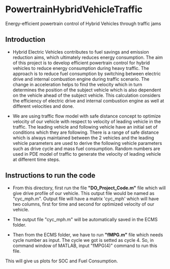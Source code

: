 # PowertrainHybridVehicleTraffic
Energy-efficient powertrain control of Hybrid Vehicles through traffic jams

## Introduction

- Hybrid Electric Vehicles contributes to fuel savings and emission reduction aims, which ultimately reduces energy consumption. The aim of this project is to develop efficient powertrain control for hybrid vehicles to reduce energy consumption during heavy traffic. The approach is to reduce fuel consumption by switching between electric drive and internal combustion engine during traffic scenario. The change in acceleration helps to find the velocity which in turn determines the position of the subject vehicle which is also dependent on the vehicle ahead of the subject vehicle. This calculation considers the efficiency of electric drive and internal combustion engine as well at different velocities and done.

- We are using traffic flow model with safe distance concept to optimize velocity of our vehicle with respect to velocity of leading vehicle in the traffic. The leading vehicle and following vehicle have an initial set of conditions which they are following. There is a range of safe distance which is always maintained between the 2 vehicles and the leading vehicle parameters are used to derive the following vehicle parameters such as drive cycle and mass fuel consumption. Random numbers are used in PDE model of traffic to generate the velocity of leading vehicle at different time steps.

## Instructions to run the code
- From this directory, first run the file **"DO_Project_Code.m"** file which will give drive profile of our vehicle. This output file would be named as "cyc_mph.m". Output file will have a matrix 'cyc_mph' which will have two columns, first for time and second for optimized velocity of our vehicle.

- The output file  "cyc_mph.m" will be automatically saved in the ECMS folder. 

- Then from the ECMS folder, we have to run **"fMPG.m"** file which needs cycle number as input. The cycle we got is setted as cycle 4. So, in command window of MATLAB, input "fMPG(4)" command to run this file. 

This will give us plots for SOC and Fuel Consumption.
